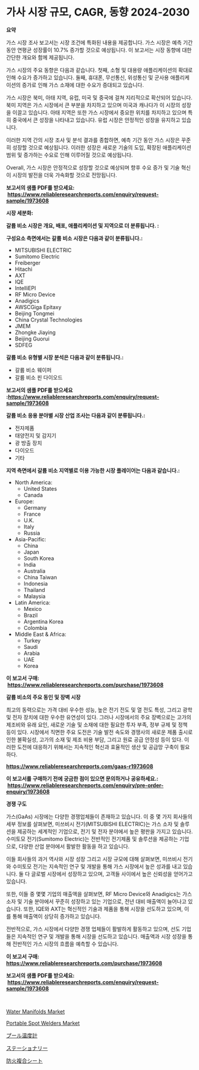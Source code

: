 <p><h1>가사 시장 규모, CAGR, 동향 2024-2030</h1></p><p><strong>요약</strong></p>
<p><p>가스 시장 조사 보고서는 시장 조건에 특화된 내용을 제공합니다. 가스 시장은 예측 기간 동안 연평균 성장률이 10.7% 증가할 것으로 예상됩니다. 이 보고서는 시장 동향에 대한 간단한 개요와 함께 제공됩니다.</p><p>가스 시장의 주요 동향은 다음과 같습니다. 첫째, 소형 및 대용량 애플리케이션의 확대로 인해 수요가 증가하고 있습니다. 둘째, 휴대폰, 무선통신, 위성통신 및 군사용 애플리케이션의 증가로 인해 가스 소재에 대한 수요가 증대되고 있습니다.</p><p>가스 시장은 북미, 아태 지역, 유럽, 미국 및 중국에 걸쳐 지리적으로 확산되어 있습니다. 북미 지역은 가스 시장에서 큰 부분을 차지하고 있으며 미국과 캐나다가 이 시장의 성장을 이끌고 있습니다. 아태 지역은 또한 가스 시장에서 중요한 위치를 차지하고 있으며 특히 중국에서 큰 성장을 나타내고 있습니다. 유럽 시장은 안정적인 성장을 유지하고 있습니다.</p><p>이러한 지역 간의 시장 조사 및 분석 결과를 종합하면, 예측 기간 동안 가스 시장은 꾸준히 성장할 것으로 예상됩니다. 이러한 성장은 새로운 기술의 도입, 확장된 애플리케이션 범위 및 증가하는 수요로 인해 이루어질 것으로 예상됩니다.</p><p>Overall, 가스 시장은 안정적으로 성장할 것으로 예상되며 향후 수요 증가 및 기술 혁신이 시장의 발전을 더욱 가속화할 것으로 전망됩니다.</p></p>
<p><strong>보고서의 샘플 PDF를 받으세요: &nbsp;<a href="https://www.reliableresearchreports.com/enquiry/request-sample/1973608">https://www.reliableresearchreports.com/enquiry/request-sample/1973608</a></strong></p>
<p><strong>시장 세분화:</strong></p>
<p><strong> 갈륨 비소 시장은 개요, 배포, 애플리케이션 및 지역으로 더 분류됩니다. :</strong></p>
<p><strong>구성요소 측면에서는 갈륨 비소 시장은 다음과 같이 분류됩니다.:</strong></p>
<p><ul><li>MITSUBISHI ELECTRIC</li><li>Sumitomo Electric</li><li>Freiberger</li><li>Hitachi</li><li>AXT</li><li>IQE</li><li>IntelliEPI</li><li>RF Micro Device</li><li>Anadigics</li><li>AWSCGiga Epitaxy</li><li>Beijing Tongmei</li><li>China Crystal Technologies</li><li>JMEM</li><li>Zhongke Jiaying</li><li>Beijing Guorui</li><li>SDFEG</li></ul></p>
<p><strong> 갈륨 비소 유형별 시장 분석은 다음과 같이 분류됩니다.:</strong></p>
<p><ul><li>갈륨 비소 웨이퍼‎</li><li>갈륨 비소 핀 다이오드</li></ul></p>
<p><strong>보고서의 샘플 PDF를 받으세요 :<a href="https://www.reliableresearchreports.com/enquiry/request-sample/1973608">https://www.reliableresearchreports.com/enquiry/request-sample/1973608</a></strong></p>
<p><strong> 갈륨 비소 응용 분야별 시장 산업 조사는 다음과 같이 분류됩니다.:</strong></p>
<p><ul><li>전자제품</li><li>태양전지 및 감지기</li><li>광 방출 장치</li><li>다이오드</li><li>기타</li></ul></p>
<p><strong>지역 측면에서 갈륨 비소 지역별로 이용 가능한 시장 플레이어는 다음과 같습니다.:</strong></p>
<p><ul>
    <li>
        North America:
        <ul>
            <li>United States</li>
            <li>Canada</li>
        </ul>
    </li>
    <li>
        Europe:
        <ul>
            <li>Germany</li>
            <li>France</li>
            <li>U.K.</li>
            <li>Italy</li>
            <li>Russia</li>
        </ul>
    </li>
    <li>
        Asia-Pacific:
        <ul>
            <li>China</li>
            <li>Japan</li>
            <li>South Korea</li>
            <li>India</li>
            <li>Australia</li>
            <li>China Taiwan</li>
            <li>Indonesia</li>
            <li>Thailand</li>
            <li>Malaysia</li>
        </ul>
    </li>
    <li>
        Latin America:
        <ul>
            <li>Mexico</li>
            <li>Brazil</li>
            <li>Argentina Korea</li>
            <li>Colombia</li>
        </ul>
    </li>
    <li>
        Middle East & Africa:
        <ul>
            <li>Turkey</li>
            <li>Saudi</li>
            <li>Arabia</li>
            <li>UAE</li>
            <li>Korea</li>
        </ul>
    </li>
    </ul></p>
<p><strong>이 보고서 구매: &nbsp;<a href="https://www.reliableresearchreports.com/purchase/1973608">https://www.reliableresearchreports.com/purchase/1973608</a></strong></p>
<p><strong>갈륨 비소의 주요 동인 및 장벽 시장</strong></p>
<p><p>최고의 동력으로는 가격 대비 우수한 성능, 높은 전기 전도 및 열 전도 특성, 그리고 광학 및 전자 장치에 대한 우수한 유연성이 있다. 그러나 시장에서의 주요 장벽으로는 고가의 제조비와 유래 요인, 새로운 기술 및 소재에 대한 필요한 투자 부족, 정부 규제 및 정책 등이 있다. 시장에서 직면한 주요 도전은 기술 발전 속도와 경쟁사의 새로운 제품 출시로 인한 불확실성, 고가의 소재 및 제조 비용 부담, 그리고 원료 공급 안정성 등이 있다. 이러한 도전에 대응하기 위해서는 지속적인 혁신과 효율적인 생산 및 공급망 구축이 필요하다.</p></p>
<p><strong><a href="https://www.reliableresearchreports.com/gaas-r1973608">https://www.reliableresearchreports.com/gaas-r1973608</a></strong></p>
<p><strong>이 보고서를 구매하기 전에 궁금한 점이 있으면 문의하거나 공유하세요.: &nbsp;<a href="https://www.reliableresearchreports.com/enquiry/pre-order-enquiry/1973608">https://www.reliableresearchreports.com/enquiry/pre-order-enquiry/1973608</a></strong></p>
<p><strong>경쟁 구도</strong></p>
<p><p>가스(GaAs) 시장에는 다양한 경쟁업체들이 존재하고 있습니다. 이 중 몇 가지 회사들의 세부 정보를 살펴보면, 미쓰비시 전기(MITSUBISHI ELECTRIC)는 가스 소자 및 솔루션을 제공하는 세계적인 기업으로, 전기 및 전자 분야에서 높은 평판을 가지고 있습니다. 수미토모 전기(Sumitomo Electric)는 전반적인 전기제품 및 솔루션을 제공하는 기업으로, 다양한 산업 분야에서 활발한 활동을 하고 있습니다.</p><p>이들 회사들의 과거 역사와 시장 성장 그리고 시장 규모에 대해 살펴보면, 미쓰비시 전기와 수미토모 전기는 지속적인 연구 및 개발을 통해 가스 시장에서 높은 성과를 내고 있습니다. 둘 다 글로벌 시장에서 성장하고 있으며, 고객들 사이에서 높은 신뢰성을 얻어가고 있습니다.</p><p>또한, 이들 중 몇몇 기업의 매출액을 살펴보면, RF Micro Device와 Anadigics는 가스 소자 및 기술 분야에서 꾸준히 성장하고 있는 기업으로, 전년 대비 매출액이 늘어나고 있습니다. 또한, IQE와 AXT는 혁신적인 기술과 제품을 통해 시장을 선도하고 있으며, 이를 통해 매출액이 상당히 증가하고 있습니다.</p><p>전반적으로, 가스 시장에서 다양한 경쟁 업체들이 활발하게 활동하고 있으며, 선도 기업들은 지속적인 연구 및 개발을 통해 시장을 선도하고 있습니다. 매출액과 시장 성장을 통해 전반적인 가스 시장의 흐름을 예측할 수 있습니다.</p></p>
<p><strong>이 보고서 구매: &nbsp; <a href="https://www.reliableresearchreports.com/purchase/1973608">https://www.reliableresearchreports.com/purchase/1973608</a></strong></p>
<p><strong>보고서의 샘플 PDF를 받으세요: &nbsp;<a href="https://www.reliableresearchreports.com/enquiry/request-sample/1973608">https://www.reliableresearchreports.com/enquiry/request-sample/1973608</a></strong><strong></strong></p>
<p>&nbsp;</p>
<p><p><a href="https://github.com/mbisetmhermsr/Market-Research-Report-List-2/blob/main/water-manifolds-market.md">Water Manifolds Market</a></p><p><a href="https://github.com/zjyglelu/Market-Research-Report-List-2/blob/main/portable-spot-welders-market.md">Portable Spot Welders Market</a></p><p><a href="https://github.com/RodHoppe07/Market-Research-Report-List-1/blob/main/730130729461.md">プール温度計</a></p><p><a href="https://medium.com/@terrellconn2023/%E6%96%87%E5%85%B7%E5%B8%82%E5%A0%B4%E3%83%AC%E3%83%9D%E3%83%BC%E3%83%88%E3%81%AF-%E3%81%93%E3%81%AE%E5%B8%82%E5%A0%B4%E3%81%AE%E6%9C%80%E6%96%B0%E3%81%AE%E3%83%88%E3%83%AC%E3%83%B3%E3%83%89%E3%82%84%E6%88%90%E9%95%B7%E6%A9%9F%E4%BC%9A%E3%82%92%E6%98%8E%E3%82%89%E3%81%8B%E3%81%AB%E3%81%97%E3%81%BE%E3%81%99-274697397c3d">ステーショナリー</a></p><p><a href="https://github.com/laurenreichert/Market-Research-Report-List-1/blob/main/954248029460.md">防火複合シート</a></p></p>